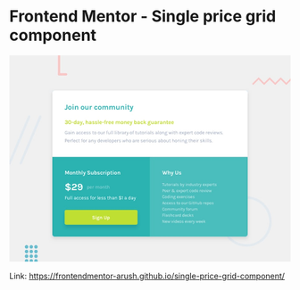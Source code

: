 # Frontend Mentor - Single price grid component

![Design preview for the Single price grid component coding challenge](./design/desktop-preview.jpg)

Link: https://frontendmentor-arush.github.io/single-price-grid-component/
